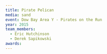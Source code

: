 ```yaml
---
title: Pirate Pelican
media: sand
event: Dow Bay Area Y - Pirates on the Run
year: 2015
team_members:
  - Eric Hutchinson
  - Derek Sapikowski
awards: 
---
```



